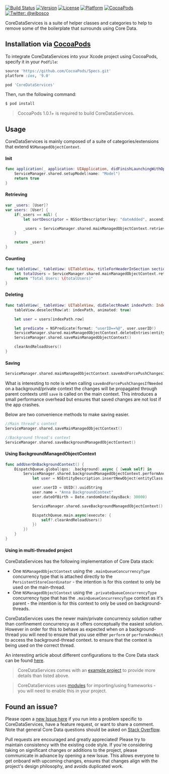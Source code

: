 [![Build Status](https://travis-ci.org/wibosco/CoreDataServices.svg)](https://travis-ci.org/wibosco/CoreDataServices)
[![Version](https://img.shields.io/cocoapods/v/CoreDataServices.svg?style=flat)](http://cocoapods.org/pods/CoreDataServices)
[![License](https://img.shields.io/cocoapods/l/CoreDataServices.svg?style=flat)](http://cocoapods.org/pods/CoreDataServices)
[![Platform](https://img.shields.io/cocoapods/p/CoreDataServices.svg?style=flat)](http://cocoapods.org/pods/CoreDataServices)
[![CocoaPods](https://img.shields.io/cocoapods/metrics/doc-percent/CoreDataServices.svg)](http://cocoapods.org/pods/CoreDataServices)
<a href="https://twitter.com/wibosco"><img src="https://img.shields.io/badge/twitter-@wibosco-blue.svg?style=flat" alt="Twitter: @wibosco" /></a>

CoreDataServices is a suite of helper classes and categories to help to remove some of the boilerplate that surrounds using Core Data.

## Installation via [CocoaPods](https://cocoapods.org/)

To integrate CoreDataServices into your Xcode project using CocoaPods, specify it in your `Podfile`:

```ruby
source 'https://github.com/CocoaPods/Specs.git'
platform :ios, '9.0'

pod 'CoreDataServices'
```

Then, run the following command:

```bash
$ pod install
```

> CocoaPods 1.0.1+ is required to build CoreDataServices.

## Usage

CoreDataServices is mainly composed of a suite of categories/extensions that extend `NSManagedObjectContext`.

#### Init

```swift
func application(_ application: UIApplication, didFinishLaunchingWithOptions launchOptions: [UIApplicationLaunchOptionsKey: Any]?) -> Bool {
    ServiceManager.shared.setupModel(name: "Model")
    return true
}
```

#### Retrieving

```swift
var _users: [User]?
var users: [User] {
    if(_users == nil) {
        let sortDescriptor = NSSortDescriptor(key: "dateAdded", ascending: false)

        _users = ServiceManager.shared.mainManagedObjectContext.retrieveEntries(entityClass: User.self, sortDescriptors: [sortDescriptor])
    }

    return _users!
}
```

#### Counting

```swift
func tableView(_ tableView: UITableView, titleForHeaderInSection section: Int) -> String? {
    let totalUsers = ServiceManager.shared.mainManagedObjectContext.retrieveEntriesCount(entityClass: User.self)
    return "Total Users: \(totalUsers)"
}
```

#### Deleting

```swift
func tableView(_ tableView: UITableView, didSelectRowAt indexPath: IndexPath) {
    tableView.deselectRow(at: indexPath, animated: true)

    let user = users[indexPath.row]

    let predicate = NSPredicate(format: "userID==%@", user.userID!)
    ServiceManager.shared.mainManagedObjectContext.deleteEntries(entityClass: User.self, predicate: predicate)
    ServiceManager.shared.saveMainManagedObjectContext()

    clearAndReloadUsers()
}
```

#### Saving

```swift
ServiceManager.shared.mainManagedObjectContext.saveAndForcePushChangesIfNeeded()
```

What is interesting to note is when calling `saveAndForcePushChangesIfNeeded` on a background/private context the changes will be propagated through parent contexts until `save` is called on the main context. This introduces a small performance overhead but ensures that saved changes are not lost if the app crashes.

Below are two convenience methods to make saving easier.

```swift
//Main thread's context
ServiceManager.shared.saveMainManagedObjectContext()

//Background thread's context
ServiceManager.shared.saveBackgroundManagedObjectContext()
```

#### Using BackgroundManagedObjectContext

```swift
func addUserOnBackgroundContext() {
    DispatchQueue.global(qos: .background).async { [weak self] in
        ServiceManager.shared.backgroundManagedObjectContext.performAndWait({
            let user = NSEntityDescription.insertNewObject(entityClass: User.self, managedObjectContext: ServiceManager.shared.backgroundManagedObjectContext)

            user.userID = UUID().uuidString
            user.name = "Anna BackgroundContext"
            user.dateOfBirth = Date.randomDate(daysBack: 30000)

            ServiceManager.shared.saveBackgroundManagedObjectContext()

            DispatchQueue.main.async(execute: {
                self?.clearAndReloadUsers()
            })
        })
    }
}
```

#### Using in multi-threaded project

CoreDataServices has the following implementation of Core Data stack:

* One  `NSManagedObjectContext` using the `.mainQueueConcurrencyType` concurrency type that is attached directly to the `PersistentStoreCoordinator` - the intention is for this context to only be used on the main-thread.
* One  `NSManagedObjectContext` using the `.privateQueueConcurrencyType` concurrency type that has the `.mainQueueConcurrencyType` context as it's parent - the intention is for this context to only be used on background-threads.

CoreDataServices uses the newer main/private concurrency solution rather than confinement concurrency as it offers conceptually the easiest solution. However in order for this to behave as expected when on a background-thread you will need to ensure that you use either `perform` or `performAndWait` to access the background-thread context. to ensure that the context is being used on the correct thread.

An interesting article about different configurations to the Core Data stack can be found [here](http://floriankugler.com/2013/04/29/concurrent-core-data-stack-performance-shootout/).

> CoreDataServices comes with an [example project](https://github.com/wibosco/CoreDataServices/tree/master/Examples/Swift%20Example) to provide more details than listed above.

> CoreDataServices uses [modules](http://useyourloaf.com/blog/modules-and-precompiled-headers.html) for importing/using frameworks - you will need to enable this in your project.

## Found an issue?

Please open a [new Issue here](https://github.com/wibosco/CoreDataServices/issues/new) if you run into a problem specific to CoreDataServices, have a feature request, or want to share a comment. Note that general Core Data questions should be asked on [Stack Overflow](http://stackoverflow.com).

Pull requests are encouraged and greatly appreciated! Please try to maintain consistency with the existing code style. If you're considering taking on significant changes or additions to the project, please communicate in advance by opening a new Issue. This allows everyone to get onboard with upcoming changes, ensures that changes align with the project's design philosophy, and avoids duplicated work.
